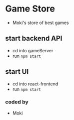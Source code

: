 # Game Store
+ Moki's store of best games

## start backend API
+ cd into gameServer
+ run `npm start`

## start UI
+ cd into react-frontend
+ run `npm start`

### coded by
+ Moki